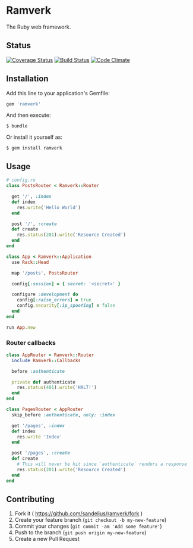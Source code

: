 # Ramverk

The Ruby web framework.

## Status

[![Coverage Status](https://coveralls.io/repos/sandelius/ramverk/badge.svg?branch=master)](https://coveralls.io/r/sandelius/ramverk?branch=master)
[![Build Status](https://travis-ci.org/sandelius/ramverk.svg?branch=master)](https://travis-ci.org/sandelius/ramverk)
[![Code Climate](https://codeclimate.com/github/sandelius/ramverk/badges/gpa.svg)](https://codeclimate.com/github/sandelius/ramverk)

## Installation

Add this line to your application's Gemfile:

```ruby
gem 'ramverk'
```

And then execute:

    $ bundle

Or install it yourself as:

    $ gem install ramverk

## Usage

```ruby
# config.ru
class PostsRouter < Ramverk::Router

  get '/', :index
  def index
    res.write('Hello World')
  end

  post '/', :create
  def create
    res.status(201).write('Resource Created')
  end
end

class App < Ramverk::Application
  use Rack::Head

  map '/posts', PostsRouter

  config[:session] = { secret: '<secret>' }

  configure :development do
    config[:raise_errors] = true
    config.security[:ip_spoofing] = false
  end
end

run App.new
```

### Router callbacks
```ruby
class AppRouter < Ramverk::Router
  include Ramverk::Callbacks

  before :authenticate

  private def authenticate
    res.status(401).write('HALT!')
  end
end

class PagesRouter < AppRouter
  skip_before :authenticate, only: :index

  get '/pages', :index
  def index
    res.write 'Index'
  end

  post '/pages', :create
  def create
    # This will never be hit since `authenticate` renders a response
    res.status(201).write('Resource Created')
  end
end
```

## Contributing

1. Fork it ( https://github.com/sandelius/ramverk/fork )
2. Create your feature branch (`git checkout -b my-new-feature`)
3. Commit your changes (`git commit -am 'Add some feature'`)
4. Push to the branch (`git push origin my-new-feature`)
5. Create a new Pull Request

